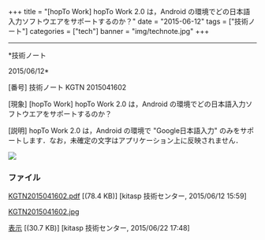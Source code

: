 ﻿+++
title = "[hopTo Work] hopTo Work 2.0 は，Android の環境でどの日本語入力ソフトウエアをサポートするのか？"
date = "2015-06-12"
tags = ["技術ノート"]
categories = ["tech"]
banner = "img/technote.jpg"
+++

-----------------------------------------------------------------------------------------------------------------------------

*技術ノート

2015/06/12*


[番号]
技術ノート KGTN 2015041602

[現象]
[hopTo Work] hopTo Work 2.0 は，Android
の環境でどの日本語入力ソフトウエアをサポートするのか？

[説明]
hopTo Work 2.0 は，Android の環境で "Google日本語入力"
のみをサポートします．なお，未確定の文字はアプリケーション上に反映されません．

![](http://techreport.kitasp.net/attachments/download/2044/KGTN2015041602.jpg)


### ファイル

 
 


[KGTN2015041602.pdf](http://techreport.kitasp.net/attachments/download/1899/KGTN2015041602.pdf)
 [(78.4 KB)] [kitasp 技術センター, 2015/06/12
15:59]

[KGTN2015041602.jpg](http://techreport.kitasp.net/attachments/download/2044/KGTN2015041602.jpg)

[表示](http://techreport.kitasp.net/attachments/2044/KGTN2015041602.jpg "表示")
 [(30.7 KB)] [kitasp 技術センター, 2015/06/22
17:48]


 


 

